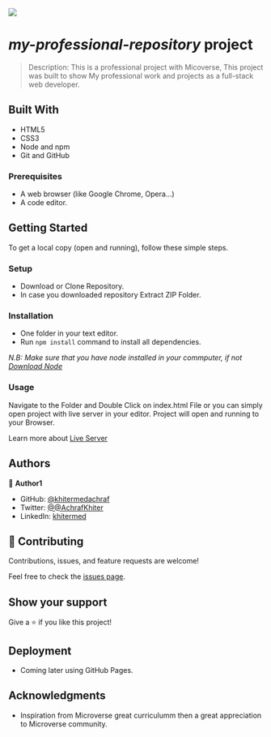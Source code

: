 ![](https://img.shields.io/badge/Microverse-blueviolet)

# _my-professional-repository_ project

> Description: This is a professional project with Micoverse, This project was built to show My professional work and projects as a full-stack web developer.

## Built With

- HTML5
- CSS3
- Node and npm
- Git and GitHub

### Prerequisites

- A web browser (like Google Chrome, Opera...)
- A code editor.

## Getting Started

To get a local copy (open and running), follow these simple steps.

### Setup

- Download or Clone Repository.
- In case you downloaded repository Extract ZIP Folder.

### Installation

- One folder in your text editor.
- Run `npm install` command to install all dependencies.

_N.B: Make sure that you have node installed in your commputer, if not [Download Node](https://nodejs.org/en/)_

### Usage

Navigate to the Folder and Double Click on index.html File or you can simply open project with live server in your editor.
Project will open and running to your Browser.

Learn more about [Live Server](https://marketplace.visualstudio.com/items?itemName=ritwickdey.LiveServer#:~:text=Shortcuts%20to%20Start%2FStop%20Server&text=Open%20a%20HTML%20file%20and,on%20Open%20with%20Live%20Server%20.&text=Open%20the%20Command%20Pallete%20by,Server%20to%20stop%20a%20server)

## Authors

👤 **Author1**

- GitHub: [@khitermedachraf](https://github.com/khitermedachraf)
- Twitter: [@@AchrafKhiter](https://twitter.com/AchrafKhiter)
- LinkedIn: [khitermed](https://www.linkedin.com/in/khitermed/)

## 🤝 Contributing

Contributions, issues, and feature requests are welcome!

Feel free to check the [issues page](../../issues/).

## Show your support

Give a ⭐️ if you like this project!

## Deployment

- Coming later using GitHub Pages.

## Acknowledgments

- Inspiration from Microverse great curriculumm then a great appreciation to Microverse community.

